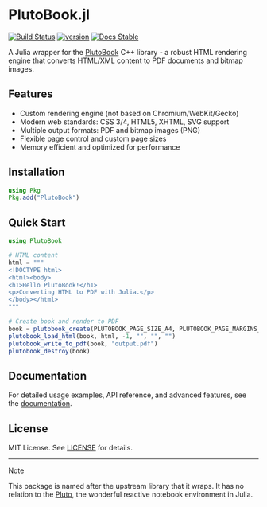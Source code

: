# PlutoBook.jl

[![Build Status](https://github.com/aviks/PlutoBook.jl/actions/workflows/CI.yml/badge.svg?branch=main)](https://github.com/aviks/PlutoBook.jl/actions/workflows/CI.yml?query=branch%3Amain)
[![version](https://juliahub.com/docs/PlutoBook/version.svg)](https://juliahub.com/ui/Packages/General/PlutoBook)
[![Docs Stable](https://img.shields.io/badge/docs-stable-blue.svg)](https://docs.juliahub.com/General/PlutoBook/stable/)



A Julia wrapper for the [PlutoBook](https://github.com/plutoprint/plutobook) C++ library - a robust HTML rendering engine that converts HTML/XML content to PDF documents and bitmap images.

## Features

- Custom rendering engine (not based on Chromium/WebKit/Gecko)
- Modern web standards: CSS 3/4, HTML5, XHTML, SVG support
- Multiple output formats: PDF and bitmap images (PNG)
- Flexible page control and custom page sizes
- Memory efficient and optimized for performance

## Installation

```julia
using Pkg
Pkg.add("PlutoBook")
```

## Quick Start

```julia
using PlutoBook

# HTML content
html = """
<!DOCTYPE html>
<html><body>
<h1>Hello PlutoBook!</h1>
<p>Converting HTML to PDF with Julia.</p>
</body></html>
"""

# Create book and render to PDF
book = plutobook_create(PLUTOBOOK_PAGE_SIZE_A4, PLUTOBOOK_PAGE_MARGINS_NORMAL, PLUTOBOOK_MEDIA_TYPE_PRINT)
plutobook_load_html(book, html, -1, "", "", "")
plutobook_write_to_pdf(book, "output.pdf")
plutobook_destroy(book)
```

## Documentation

For detailed usage examples, API reference, and advanced features, see the [documentation](https://docs.juliahub.com/General/PlutoBook/stable/).

## License

MIT License. See [LICENSE](LICENSE) for details.

---

>[!NOTE]  
>This package is named after the upstream library that it wraps. It has no relation to the [Pluto](https://plutojl.org/), the wonderful reactive notebook environment in Julia. 
